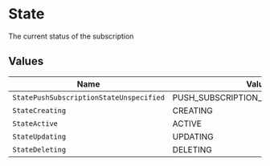 # State

The current status of the subscription


## Values

| Name                                    | Value                                   |
| --------------------------------------- | --------------------------------------- |
| `StatePushSubscriptionStateUnspecified` | PUSH_SUBSCRIPTION_STATE_UNSPECIFIED     |
| `StateCreating`                         | CREATING                                |
| `StateActive`                           | ACTIVE                                  |
| `StateUpdating`                         | UPDATING                                |
| `StateDeleting`                         | DELETING                                |